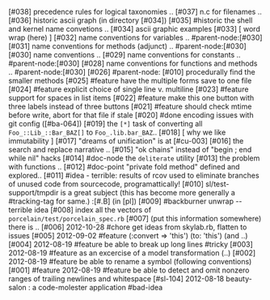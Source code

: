 [#038]       precedence rules for logical taxonomies ..
[#037]       n.c for filenames ..
[#036]       historic ascii graph (in directory [#034])
[#035]       #historic the shell and kernel name convetions ..
[#034]       ascii graphic examples
[#033]       [ word wrap (here) ]
[#032]       name conventions for variables .. #parent-node:[#030]
[#031]       name conventions for methods (adjunct) ..  #parent-node:[#030]
[#030]       name conventions ..
[#029]       name conventions for constants .. #parent-node:[#030]
[#028]       name conventions for functions and methods ..  #parent-node:[#030]
[#026]       #parent-node: [#010] procedurally find the smaller methods
[#025]       #feature have the multiple forms save to one file
[#024]       #feature explicit choice of single line v. multiline
[#023]       #feature support for spaces in list items
[#022]       #feature make this one button with three labels instead of three buttons
[#021]       #feature should check mtime before write, abort for that file if stale
[#020]       #done encoding issues with git config ([#ba-064])
[#019]       the `[*]` task of converting all `Foo_::Lib_::Bar_BAZ[]`
               to `Foo_.lib.bar_BAZ`..
[#018]       [ why we like immutability ]
[#017]       "dreams of unification" is at [#cu-003]
[#016]       the search and replace narrative ..
[#015]       "ok chains" instead of "begin ; end while nil" hacks
[#014]       #doc-node the `deliterate` utility
[#013]       the problem with functions ..
[#012]       #doc-point "private fold method" defined and explored..
[#011]       #idea - terrible: results of rcov used to eliminate
               branches of unused code from sourcecode, programattically!
[#010]       sl/test-support/tmpdir is a great subject
             (this has become more generally a #tracking-tag for same.)
             :[#.B] (in [pl])
[#009]       #backburner unwrap -- terrible idea
[#008]       index all the vectors of `porcelain/test/porcelain_spec.rb`
[#007]       (put this information somewhere) there is ..
[#006]       2012-10-28 #chore get ideas from skylab.rb, flatten to issues
[#005]       2012-09-02 #feature (:convert => 'this') (to: 'this') (and ..)
[#004]       2012-08-19 #feature be able to break up long lines #tricky
[#003]       2012-08-19 #feature as an excercise of a model transformation (..)
[#002]       2012-08-19 #feature be able to rename a symbol
               (following conventions)
[#001]       #feature 2012-08-19 #feature be able to detect and omit nonzero ranges of
               trailing newlines and whitespace
[#sl-104] 2012-08-18 beauty-salon : a code-molester application #bad-idea
